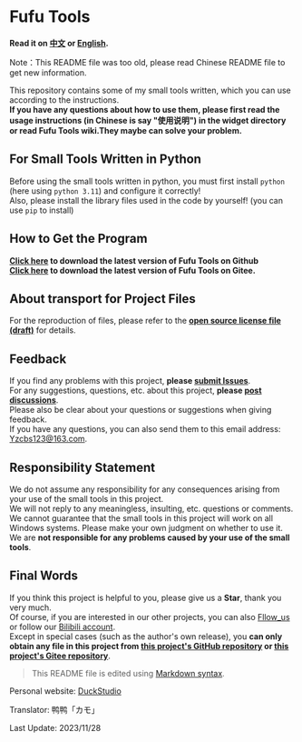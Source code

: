 # Fufu Tools

**Read it on [中文](https://github.com/DuckDuckStudio/Fufu_Tools/blob/main/README.md) or [English](https://github.com/DuckDuckStudio/Fufu_Tools/blob/main/README-EN(UK).md).**

Note：This README file was too old, please read Chinese README file to get new information.

This repository contains some of my small tools written, which you can use according to the instructions.<br>
**If you have any questions about how to use them, please first read the usage instructions (in Chinese is say "使用说明") in the widget directory or read Fufu Tools wiki.They maybe can solve your problem.**<br>

## For Small Tools Written in Python

Before using the small tools written in python, you must first install `python` (here using `python 3.11`) and configure it correctly!<br>
Also, please install the library files used in the code by yourself! (you can use `pip` to install)<br>

## How to Get the Program

**[Click here](https://github.com/DuckDuckStudio/Fufu_Tools/releases) to download the latest version of Fufu Tools on Github**<br>
**[Click here](https://gitee.com/duckstudio/fufu-tools/releases/) to download the latest version of Fufu Tools on Gitee.**<br>

## About transport for Project Files

For the reproduction of files, please refer to the **[open source license file (draft)](https://github.com/DuckDuckStudio/Fufu_Tools/blob/main/LICENSE)** for details.

## Feedback

If you find any problems with this project, **please [submit Issues](https://github.com/DuckDuckStudio/Fufu_Tools/issues)**.<br>
For any suggestions, questions, etc. about this project, **please [post discussions](https://github.com/DuckDuckStudio/Fufu_Tools/discussions)**.<br>
Please also be clear about your questions or suggestions when giving feedback.<br>
If you have any questions, you can also send them to this email address:<br>
<Yzcbs123@163.com>.<br>

## Responsibility Statement

We do not assume any responsibility for any consequences arising from your use of the small tools in this project.<br>
We will not reply to any meaningless, insulting, etc. questions or comments.<br>
We cannot guarantee that the small tools in this project will work on all Windows systems. Please make your own judgment on whether to use it. We are **not responsible for any problems caused by your use of the small tools**.<br>

## Final Words

If you think this project is helpful to you, please give us a **Star**, thank you very much.<br>
Of course, if you are interested in our other projects, you can also [Fllow_us](https://github.com/DuckDuckStudio/) or follow our [Bilibili account](https://space.bilibili.com/2054654702).<br>
Except in special cases (such as the author's own release), you **can only obtain any file in this project from [this project's GitHub repository](https://github.com/DuckDuckStudio/Fufu_Tools/) or [this project's Gitee repository](https://gitee.com/duckstudio/fufu-tools/)**.<br>
> This README file is edited using [Markdown syntax](https://markdown.com.cn/basic-syntax/).

Personal website: [DuckStudio](https://duckduckstudio.github.io/yazicbs.github.io/)<br>

Translator: 鸭鸭「カモ」<br>

Last Update: 2023/11/28<br>